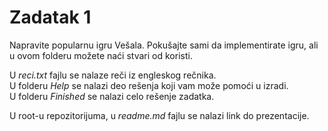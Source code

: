 # Zadatak 1
Napravite popularnu igru Vešala. Pokušajte sami da implementirate igru, ali u ovom folderu možete naći stvari od koristi.  
 
U _reci.txt_ fajlu se nalaze reči iz engleskog rečnika.  
U folderu _Help_ se nalazi deo rešenja koji vam može pomoći u izradi.  
U folderu _Finished_ se nalazi celo rešenje zadatka.  

U root-u repozitorijuma, u _readme.md_ fajlu se nalazi link do prezentacije.
